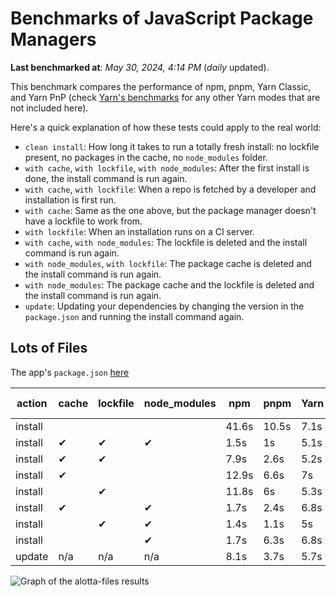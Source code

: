 # Benchmarks of JavaScript Package Managers

**Last benchmarked at**: _May 30, 2024, 4:14 PM_ (_daily_ updated).

This benchmark compares the performance of npm, pnpm, Yarn Classic, and Yarn PnP (check [Yarn's benchmarks](https://yarnpkg.com/benchmarks) for any other Yarn modes that are not included here).

Here's a quick explanation of how these tests could apply to the real world:

- `clean install`: How long it takes to run a totally fresh install: no lockfile present, no packages in the cache, no `node_modules` folder.
- `with cache`, `with lockfile`, `with node_modules`: After the first install is done, the install command is run again.
- `with cache`, `with lockfile`: When a repo is fetched by a developer and installation is first run.
- `with cache`: Same as the one above, but the package manager doesn't have a lockfile to work from.
- `with lockfile`: When an installation runs on a CI server.
- `with cache`, `with node_modules`: The lockfile is deleted and the install command is run again.
- `with node_modules`, `with lockfile`: The package cache is deleted and the install command is run again.
- `with node_modules`: The package cache and the lockfile is deleted and the install command is run again.
- `update`: Updating your dependencies by changing the version in the `package.json` and running the install command again.

## Lots of Files

The app's `package.json` [here](https://github.com/pnpm/pnpm.io/blob/main/benchmarks/fixtures/alotta-files/package.json)

| action  | cache | lockfile | node_modules| npm | pnpm | Yarn | Yarn PnP |
| ---     | ---   | ---      | ---         | --- | ---  | ---  | ---      |
| install |       |          |             | 41.6s | 10.5s | 7.1s | 3.5s |
| install | ✔     | ✔        | ✔           | 1.5s | 1s | 5.1s | n/a |
| install | ✔     | ✔        |             | 7.9s | 2.6s | 5.2s | 1.3s |
| install | ✔     |          |             | 12.9s | 6.6s | 7s | 2.8s |
| install |       | ✔        |             | 11.8s | 6s | 5.3s | 1.3s |
| install | ✔     |          | ✔           | 1.7s | 2.4s | 6.8s | n/a |
| install |       | ✔        | ✔           | 1.4s | 1.1s | 5s | n/a |
| install |       |          | ✔           | 1.7s | 6.3s | 6.8s | n/a |
| update  | n/a | n/a | n/a | 8.1s | 3.7s | 5.7s | 2.9s |

<img alt="Graph of the alotta-files results" src="/img/benchmarks/alotta-files.svg" />